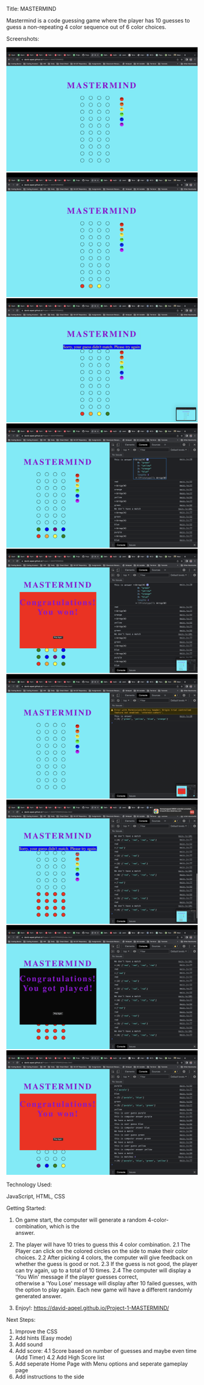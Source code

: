 Title: MASTERMIND

Mastermind is a code guessing game where the player has 10 guesses to guess a non-repeating 4 color sequence out of 6 color choices.


Screenshots:

![Gameplay](https://github.com/David-Aqeel/Project-1-MASTERMIND/blob/main/imgs/Screenshot1.png)
![Gameplay](https://github.com/David-Aqeel/Project-1-MASTERMIND/blob/main/imgs/Screenshot2.png)
![Gameplay](https://github.com/David-Aqeel/Project-1-MASTERMIND/blob/main/imgs/Screenshot3.png)
![Gameplay](https://github.com/David-Aqeel/Project-1-MASTERMIND/blob/main/imgs/Screenshot4.png)
![Gameplay](https://github.com/David-Aqeel/Project-1-MASTERMIND/blob/main/imgs/Screenshot5.png)
![Gameplay](https://github.com/David-Aqeel/Project-1-MASTERMIND/blob/main/imgs/Screenshot6.png)
![Gameplay](https://github.com/David-Aqeel/Project-1-MASTERMIND/blob/main/imgs/Screenshot7.png)
![Gameplay](https://github.com/David-Aqeel/Project-1-MASTERMIND/blob/main/imgs/Screenshot8.png)
![Gameplay](https://github.com/David-Aqeel/Project-1-MASTERMIND/blob/main/imgs/Screenshot9.png)


Technology Used: 

JavaScript, HTML, CSS

Getting Started:

1. On game start, the computer will generate a random 4-color-combination, which is the     
    answer.
2. The player will have 10 tries to guess this 4 color combination.
    2.1 The Player can click on the colored circles on the side to make their color choices.
    2.2 After picking 4 colors, the computer will give feedback on whether the guess is good 
        or not.
    2.3 If the guess is not good, the player can try again, up to a total of 10 times.
    2.4 The computer will display a 'You Win' message if the player guesses correct,    
        otherwise a 'You Lose' message will display after 10 failed guesses, with the option to play again. Each new game will have a different randomly generated answer.

3. Enjoy!:  https://david-aqeel.github.io/Project-1-MASTERMIND/

Next Steps: 

1. Improve the CSS
2. Add hints (Easy mode)
3. Add sound
4. Add score:
    4.1 Score based on number of guesses and maybe even time (Add Timer)
    4.2 Add High Score list
5. Add seperate Home Page with Menu options and seperate gameplay page
6. Add instructions to the side